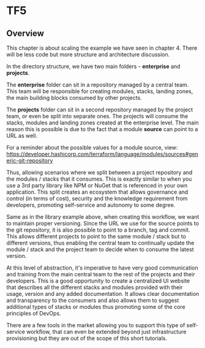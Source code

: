 # TF5

## Overview

This chapter is about scaling the example we have seen in chapter 4. There will be less code but more structure and architecture discussion.

In the directory structure, we have two main folders - **enterprise** and **projects**.

The **enterprise** folder can sit in a repository managed by a central team. This team will be responsible for creating modules, stacks, landing zones, the main building blocks consumed by other projects.

The **projects** folder can sit in a second repository managed by the project team, or even be split into separate ones. The projects will consume the stacks, modules and landing zones created at the enterprise level. The main reason this is possible is due to the fact that a module **source** can point to a URL as well.

For a reminder about the possible values for a module source, view: <https://developer.hashicorp.com/terraform/language/modules/sources#generic-git-repository>

Thus, allowing scenarios where we split between a project repository and the modules / stacks that it consumes. This is exactly similar to when you use a 3rd party library like NPM or NuGet that is referenced in your own application. This split creates an ecosystem that allows governance and control (in terms of cost), security and the knowledge requirement from developers, promoting self-service and autonomy to some degree.

Same as in the library example above, when creating this workflow, we want to maintain proper versioning. Since the URL we use for the source points to the git repository, it is also possible to point to a branch, tag and commit. This allows different projects to point to the same module / stack but to different versions, thus enabling the central team to continually update the module / stack and the project team to decide when to consume the latest version.

At this level of abstraction, it's imperative to have very good communication and training from the main central team to the rest of the projects and their developers. This is a good opportunity to create a centralized UI website that describes all the different stacks and modules provided with their usage, version and any added documentation. It allows clear documentation and transparency to the consumers and also allows them to suggest additional types of stacks or modules thus promoting some of the core principles of DevOps.

There are a few tools in the market allowing you to support this type of self-service workflow, that can even be extended beyond just infrastructure provisioning but they are out of the scope of this short tutorials.
